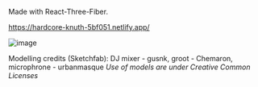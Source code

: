 Made with React-Three-Fiber. 

https://hardcore-knuth-5bf051.netlify.app/

![image](https://user-images.githubusercontent.com/27746994/111922216-db3d1a00-8a55-11eb-8fb8-06ac45c64254.png)


Modelling credits (Sketchfab): DJ mixer - gusnk, groot - Chemaron, microphrone - urbanmasque
*Use of models are under Creative Common Licenses*
